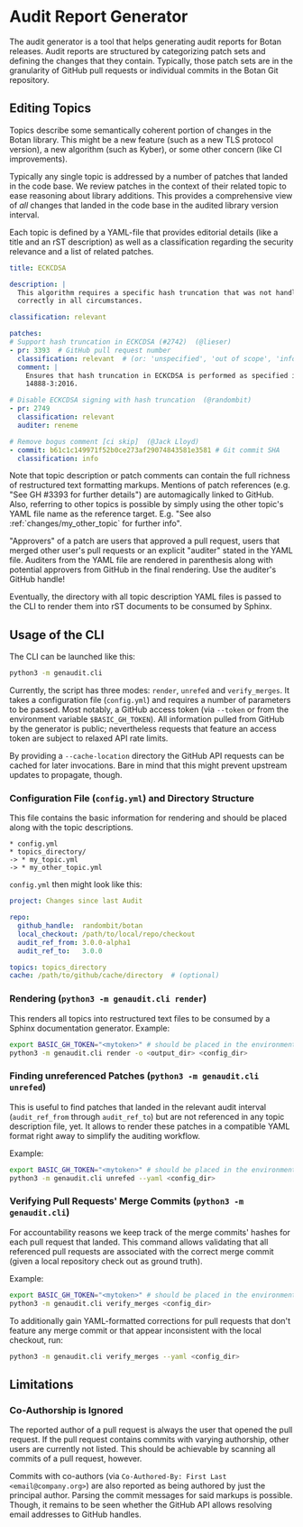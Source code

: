 # Audit Report Generator

The audit generator is a tool that helps generating audit reports for Botan
releases. Audit reports are structured by categorizing patch sets and defining
the changes that they contain. Typically, those patch sets are in the
granularity of GitHub pull requests or individual commits in the Botan Git
repository.

## Editing Topics

Topics describe some semantically coherent portion of changes in the Botan
library. This might be a new feature (such as a new TLS protocol version), a new
algorithm (such as Kyber), or some other concern (like CI improvements).

Typically any single topic is addressed by a number of patches that landed in
the code base. We review patches in the context of their related topic to ease
reasoning about library additions. This provides a comprehensive view of _all_
changes that landed in the code base in the audited library version interval.

Each topic is defined by a YAML-file that provides editorial details (like a
title and an rST description) as well as a classification regarding the security
relevance and a list of related patches.

```yaml
title: ECKCDSA

description: |
  This algorithm requires a specific hash truncation that was not handled
  correctly in all circumstances.

classification: relevant

patches:
# Support hash truncation in ECKCDSA (#2742)  (@lieser)
- pr: 3393  # GitHub pull request number
  classification: relevant  # (or: 'unspecified', 'out of scope', 'info', 'critical')
  comment: |
    Ensures that hash truncation in ECKCDSA is performed as specified in ISO
    14888-3:2016.

# Disable ECKCDSA signing with hash truncation  (@randombit)
- pr: 2749
  classification: relevant
  auditer: reneme

# Remove bogus comment [ci skip]  (@Jack Lloyd)
- commit: b61c1c149971f52b0ce273af29074843581e3581 # Git commit SHA
  classification: info
```

Note that topic description or patch comments can contain the full richness of
restructured text formatting markups. Mentions of patch references (e.g. "See GH
#3393 for further details") are automagically linked to GitHub. Also, referring
to other topics is possible by simply using the other topic's YAML file name as
the reference target. E.g. "See also :ref:\`changes/my_other_topic\` for further
info".

"Approvers" of a patch are users that approved a pull request, users that merged
other user's pull requests or an explicit "auditer" stated in the YAML file.
Auditers from the YAML file are rendered in parenthesis along with potential
approvers from GitHub in the final rendering. Use the auditer's GitHub handle!

Eventually, the directory with all topic description YAML files is passed to
the CLI to render them into rST documents to be consumed by Sphinx.

## Usage of the CLI

The CLI can be launched like this:

```bash
python3 -m genaudit.cli
```

Currently, the script has three modes: `render`, `unrefed` and `verify_merges`.
It takes a configuration file (`config.yml`) and requires a number of parameters
to be passed. Most notably, a GitHub access token (via `--token` or from the
environment variable `$BASIC_GH_TOKEN`). All information pulled from GitHub by
the generator is public; nevertheless requests that feature an access token are
subject to relaxed API rate limits.

By providing a `--cache-location` directory the GitHub API requests can be
cached for later invocations. Bare in mind that this might prevent upstream
updates to propagate, though.

### Configuration File (`config.yml`) and Directory Structure

This file contains the basic information for rendering and should be placed
along with the topic descriptions.

```
* config.yml
* topics_directory/
-> * my_topic.yml
-> * my_other_topic.yml
```

`config.yml` then might look like this:

```yaml
project: Changes since last Audit

repo:
  github_handle:  randombit/botan
  local_checkout: /path/to/local/repo/checkout
  audit_ref_from: 3.0.0-alpha1
  audit_ref_to:   3.0.0

topics: topics_directory
cache: /path/to/github/cache/directory  # (optional)
```

### Rendering (`python3 -m genaudit.cli render`)

This renders all topics into restructured text files to be consumed by a Sphinx
documentation generator. Example:

```bash
export BASIC_GH_TOKEN="<mytoken>" # should be placed in the environment in some reasonable way
python3 -m genaudit.cli render -o <output_dir> <config_dir>
```

### Finding unreferenced Patches (`python3 -m genaudit.cli unrefed`)

This is useful to find patches that landed in the relevant audit interval
(`audit_ref_from` through `audit_ref_to`) but are not referenced in any topic
description file, yet. It allows to render these patches in a compatible YAML
format right away to simplify the auditing workflow.

Example:

```bash
export BASIC_GH_TOKEN="<mytoken>" # should be placed in the environment in some reasonable way
python3 -m genaudit.cli unrefed --yaml <config_dir>
```

### Verifying Pull Requests' Merge Commits (`python3 -m genaudit.cli`)

For accountability reasons we keep track of the merge commits' hashes for each
pull request that landed. This command allows validating that all referenced
pull requests are associated with the correct merge commit (given a local
repository check out as ground truth).

Example:

```bash
export BASIC_GH_TOKEN="<mytoken>" # should be placed in the environment in some reasonable way
python3 -m genaudit.cli verify_merges <config_dir>
```

To additionally gain YAML-formatted corrections for pull requests that don't
feature any merge commit or that appear inconsistent with the local checkout, run:

```bash
python3 -m genaudit.cli verify_merges --yaml <config_dir>
```

## Limitations

### Co-Authorship is Ignored

The reported author of a pull request is always the user that opened the pull
request. If the pull request contains commits with varying authorship, other
users are currently not listed. This should be achievable by scanning all
commits of a pull request, however.

Commits with co-authors (via `Co-Authored-By: First Last <email@company.org>`)
are also reported as being authored by just the principal author. Parsing the
commit messages for said markups is possible. Though, it remains to be seen
whether the GitHub API allows resolving email addresses to GitHub handles.
